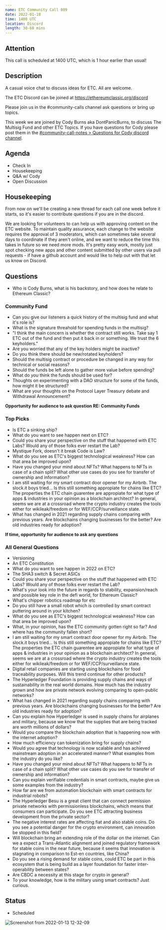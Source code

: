 ```yaml
---
name: ETC Community Call 009
date: 2022-01-18
time: 1400 UTC
location: Discord
length: 30-60 mins
---
```


## Attention

This call is scheduled at 1400 UTC, which is 1 hour earlier than usual!

## Description

A casual voice chat to discuss ideas for ETC. All are welcome.

The ETC Discord can be joined at https://ethereumclassic.org/discord

Please join us in the #community-calls channel ask questions or bring up topics.

This week we are joined by Cody Burns aka DontPanicBurns, to discuss The Multisig Fund and other ETC Topics. If you have questions for Cody please post them in the [#community-call-notes > Questions for Cody discord channel](https://discord.com/channels/223674353001168906/928815005263102044). 

## Agenda

- Check In
- Housekeeping
- Q&A w/ Cody
- Open Discussion

## Housekeeping

From now on we'll be creating a new thread for each call one week before it starts, so it's easier to contribute questions if you are in the discord.

We are looking for volunteers to can help us with approving content on the ETC website. To maintain quality assurance, each change to the website requires the approval of 3 moderators, which can sometimes take several days to coordinate if they aren't online, and we want to reduce the time this takes in future so we need more mods. It's pretty easy work, mostly just spot checking new apps and other content submitted by other users via pull requests - if have a github account and would like to help out with that let us know on Discord.

## Questions

- Who is Cody Burns, what is his backstory, and how does he relate to Ethereum Classic?

### Community Fund

- Can you give our listeners a quick history of the multisig fund and what it's role is?
- What is the signature threahold for spending funds in the multisig?
- "I think the main concern is whether the contract still works. Take say 1 ETC out of the fund and then put it back in or something. We trust the 6 keyholders."
- Are you worried that any of the key holders might be inactive?
- Do you think there should be new/rotated keyholders?
- Should the multisig contract or procedure be changed in any way for technical or social reasons?
- Should the funds be left alone to gather more value before spending?
- What do *you* think the funds should be used for?
- Thoughts on experimenting with a DAO structure for some of the funds, how might it be structured?
- What are your thoughts on the Protocol Layer Treasury debate and Withdrawal Announcement?

**Opportunity for audience to ask question RE: Community Funds**

### Top Picks

- Is ETC a sinking ship?
- What do you want to see happen next on ETC?
- Could you share your perspective on the stuff that happened with ETC Labs? Would any of those folks ever restart the Lab?
- Mystique Fork, doesn't it break Code is Law?
- What do you see as ETC's biggest technological weakness? How can that area be improved upon? 
- Have you changed your mind about NFTs? What happens to NFTs in case of a chain split? What other use cases do you see for transfer of ownership and information? 
- I am still waiting for my smart contract door opener for my Airbnb. The slock.it boys tried... Is this still something appropiate for chains like ETC? The properties the ETC chain guarentee are appropiate for what type of apps & industries in your opinion as a blockchain architect? In general, seems we are at a crossroad where the crypto industry creates the tools either for wikileak/freedom or for WEF/CCP/surveillance state.
- What has changed in 2021 regarding supply chains comparing with previous years. Are blockchains changing businesses for the better? Are old industries ready for adoption?

**If time, opportunity for audience to ask any questions**

### All General Questions

- Versioning 
- An ETC Constitution
- What do you want to see happen in 2022 on ETC?
- The SHA3 switch & Secret ASICs
- Could you share your perspective on the stuff that happened with ETC Labs? Would any of those folks ever restart the Lab?
- What's your look into the future in regards to stability, expansion/reach and possible key role in the defi world, for Ethereum Classic?
- What's chipper robotics roadmap for etc
- Do you still have a small robot which is controlled by smart contract puttering around in your kitchen?
- What do you see as ETC's biggest technological weakness? How can that area be improved upon? 
- What, in your opinion, has the ETC community gotten right so far? And where has the community fallen short?
- I am still waiting for my smart contract door opener for my Airbnb. The slock.it boys tried... Is this still something appropiate for chains like ETC? The properties the ETC chain guarentee are appropiate for what type of apps & industries in your opinion as a blockchain architect? In general, seems we are at a crossroad where the crypto industry creates the tools either for wikileak/freedom or for WEF/CCP/surveillance state.
- Digital retail companies are starting using blockchains for food traceability purposes. Will this trend continue for other products?
- The Hyperledger Foundation is providing supply chains and ways of sustainability in the real world domains. How much has the industry grown and how are private network evolving comparing to open-public networks?
- What has changed in 2021 regarding supply chains comparing with previous years. Are blockchains changing businesses for the better? Are old industries ready for adoption?
- Can you explain how Hyperledger is used in supply chains for airplanes and military, because we know that the supplies that are being tracked are worth millions of dollars?
- Would you compare the blockchain adoption that is happening now with the internet adoption?
- How much efficiency can tokenization bring for supply chains?
- Would you agree that technology is now scalable and has achieved mainstream adoption in an accelerated manner? What examples from the industry do you like? 
- Have you changed your mind about NFTs? What happens to NFTs in case of a chain split? What other use cases do you see for transfer of ownership and information? 
- Can you explain verifiable credentials in smart contracts, maybe give us some examples from the industry?
- How far are we from automation blockchain with smart contracts for industrial robots?
- The Hyperledger Besu is a great client that can connect permission private networks with permissionless blockchains, which means that consumers can participate. Do you see ETC attracting business development from the private sector? 
- The negative interest rates are affecting fiat and also stable coins. Do you see a potential danger for the crypto environment, can innovation be stopped in this field?
- Will blockchain bring an extending role of the dollar on the internet. Can we a expect a Trans-Atlantic alignment and joined regulatory framework for stable coins in the near future, because it seems that innovation is stagnating in comparison to Est-en countries, like China?
- Do you see a rising demand for stable coins, could ETC be part in this ecosystem that is being build as a layer foundation for faster inter-operability between states?
- Are CBDC a necessity at this stage for crypto in general?
- To your knowledge, how is the military using smart contracts? Just curious. 

## Status

- Scheduled

![Screenshot from 2022-01-13 12-32-09](https://user-images.githubusercontent.com/82910708/149314060-0f79d263-8030-4be1-b344-1441212f8931.png)
